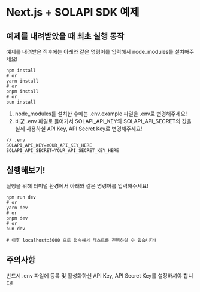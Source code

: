 # Next.js + SOLAPI SDK 예제

## 예제를 내려받았을 때 최초 실행 동작

예제를 내려받은 직후에는 아래와 같은 명령어를 입력해서 node_modules를 설치해주세요!

```shell
npm install
# or
yarn install
# or
pnpm install
# or
bun install
```

1. node_modules를 설치한 후에는 .env.example 파일을 .env로 변경해주세요!
2. 바꾼 .env 파일로 들어가서 SOLAPI_API_KEY와 SOLAPI_API_SECRET의 값을 실제 사용하실 API Key, API Secret Key로 변경해주세요!

```text
// .env
SOLAPI_API_KEY=YOUR_API_KEY_HERE
SOLAPI_API_SECRET=YOUR_API_SECRET_KEY_HERE
```

## 실행해보기!

실행을 위해 터미널 환경에서 아래와 같은 명령어를 입력해주세요!

```shell
npm run dev
# or
yarn dev
# or
pnpm dev
# or
bun dev

# 이후 localhost:3000 으로 접속해서 테스트를 진행하실 수 있습니다!
```
## 주의사항

반드시 .env 파일에 등록 및 활성화하신 API Key, API Secret Key를 설정하셔야 합니다!